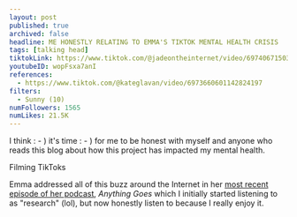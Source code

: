 ```yaml
---
layout: post
published: true
archived: false
headline: ME HONESTLY RELATING TO EMMA'S TIKTOK MENTAL HEALTH CRISIS
tags: [talking head]
tiktokLink: https://www.tiktok.com/@jadeontheinternet/video/6974067150378110214
youtubeID: wopFsxa7anI
references:
  - https://www.tiktok.com/@kateglavan/video/6973660601142824197
filters:
  - Sunny (10)
numFollowers: 1565
numLikes: 21.5K
---
```


I think : - ) it's time : - ) for me to be honest with myself and anyone who reads this blog about how this project has impacted my mental health.

Filming TikToks

Emma addressed all of this buzz around the Internet in her [most recent episode of her podcast](https://podcasts.apple.com/us/podcast/how-am-i-really-doing/id1458568923?i=1000524934933), *Anything Goes* which I initially started listening to as "research" (lol), but now honestly listen to because I really enjoy it. 